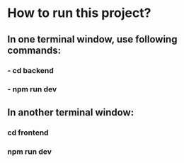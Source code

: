# How to run this project?
## In one terminal window, use following commands:
### - cd backend
### - npm run dev
## In another terminal window:
### cd frontend
### npm run dev
